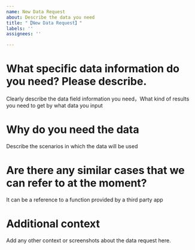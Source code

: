 ```yaml
---
name: New Data Request
about: Describe the data you need
title: "【New Data Request】"
labels: ''
assignees: ''

---
```


# What specific data information do you need? Please describe.
Clearly describe the data field information you need，What kind of results you need to get by what data you input

# Why do you need the data
Describe the scenarios in which the data will be used

# Are there any similar cases that we can refer to at the moment?
It can be a reference to a function provided by a third party app

# Additional context
Add any other context or screenshots about the data request here.
